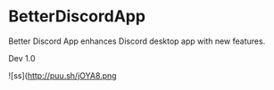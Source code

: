 # BetterDiscordApp
Better Discord App enhances Discord desktop app with new features.

Dev 1.0

![ss](http://puu.sh/jOYA8.png
